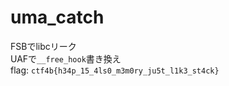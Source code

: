# uma_catch
FSBでlibcリーク  
UAFで`__free_hook`書き換え  
flag: `ctf4b{h34p_15_4ls0_m3m0ry_ju5t_l1k3_st4ck}`  
